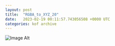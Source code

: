 ```yaml
---
layout:	post
title:	"RGBA_to_XYZ_20"
date:	2023-02-19 00:11:57.743056508 +0000 UTC
categories:	kof archive
---
```


![Image Alt](https://k0f.github.io/assets/RGBA_to_XYZ_20.png)
